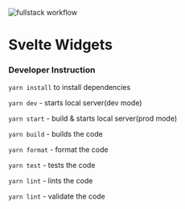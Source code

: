 ![fullstack workflow](https://github.com/JoaoPauloCMarra/svelte-widgets/actions/workflows/main.yml/badge.svg)

# Svelte Widgets

### Developer Instruction

`yarn install` to install dependencies

`yarn dev` - starts local server(dev mode)

`yarn start` - build & starts local server(prod mode)

`yarn build` - builds the code

`yarn format` - format the code

`yarn test` - tests the code

`yarn lint` - lints the code

`yarn lint` - validate the code
